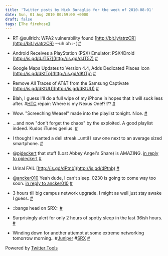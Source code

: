 ```yaml
---
title: 'Twitter posts by Nick Buraglio for the week of 2010-08-01'
date: Sun, 01 Aug 2010 00:59:00 +0000
draft: false
tags: [The firehose]
---
```


  
*   RT @sullrich: WPA2 vulnerability found [http://bit.ly/atrzCR](http://bit.ly/atrzCR) --uh oh :-( [#](http://twitter.com/buraglio/statuses/19522613189)
  
*   Android Receives a PlayStation (PSX) Emulator: PSX4Droid [http://is.gd/dJT57](http://is.gd/dJT57) [#](http://twitter.com/buraglio/statuses/19575786999)
  
*   Google Maps Updates to Version 4.4, Adds Dedicated Places Icon [http://is.gd/dKtTp](http://is.gd/dKtTp) [#](http://twitter.com/buraglio/statuses/19595423860)
  
*   Remove All Traces of AT&T from the Samsung Captivate [http://is.gd/dKtUU](http://is.gd/dKtUU) [#](http://twitter.com/buraglio/statuses/19595444443)
  
*   Blah, I guess I'll do a full wipe of my iPhone in hopes that it will suck less after. #[HTC](http://search.twitter.com/search?q=%23HTC) repair: Where is my Nexus One!?!?? [#](http://twitter.com/buraglio/statuses/19610633369)
  
*   Wow. "Screeching Weasel" made into the playlist tonight. Nice. [#](http://twitter.com/buraglio/statuses/19699666872)
  
*   ...and now "don't forget the chaos" by the exploited. A good playlist indeed. Kudos iTunes genius. [#](http://twitter.com/buraglio/statuses/19700097255)
  
*   I thought I wanted a dell streak...until I saw one next to an average sized smartphone. [#](http://twitter.com/buraglio/statuses/19707021713)
  
*   @[pjdeckert](http://twitter.com/pjdeckert) that stuff (Lost Abbey Angel's Share) is AMAZING. [in reply to pjdeckert](http://twitter.com/pjdeckert/statuses/19702716533) [#](http://twitter.com/buraglio/statuses/19707049960)
  
*   Urinal FAIL [http://is.gd/dPtnb](http://is.gd/dPtnb) [#](http://twitter.com/buraglio/statuses/19774213995)
  
*   @[ancker010](http://twitter.com/ancker010) Yeah dude, I can't sleep. 0230 is going to come way too soon. [in reply to ancker010](http://twitter.com/ancker010/statuses/19951950175) [#](http://twitter.com/buraglio/statuses/19962177070)
  
*   3 hours till big campus network upgrade. I might as well just stay awake I guess. [#](http://twitter.com/buraglio/statuses/19965378459)
  
*   ::bangs head on SRX:: [#](http://twitter.com/buraglio/statuses/19988001927)
  
*   Surprisingly alert for only 2 hours of spotty sleep in the last 36ish hours. [#](http://twitter.com/buraglio/statuses/20014282242)
  
*   Winding down for another attempt at some extreme networking tomorrow morning.. #[Juniper](http://search.twitter.com/search?q=%23Juniper) #[SRX](http://search.twitter.com/search?q=%23SRX) [#](http://twitter.com/buraglio/statuses/20032521768)
  

  

Powered by [Twitter Tools](http://alexking.org/projects/wordpress)